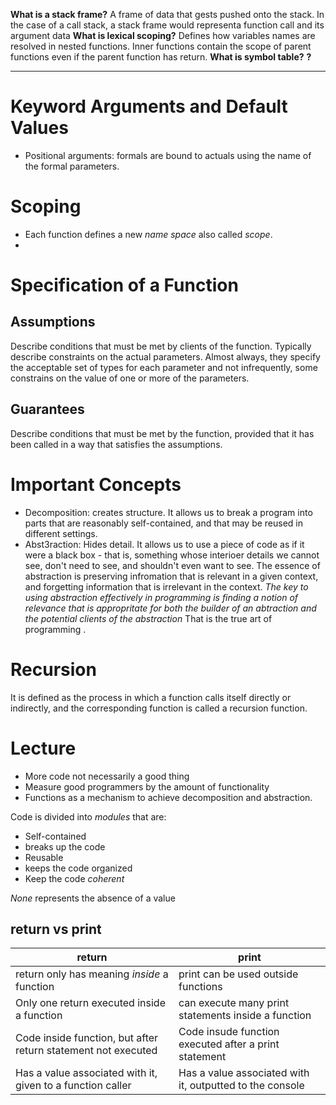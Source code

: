 
**What is a stack frame?** A frame of data that gests pushed onto the stack. In the case of a call stack, a stack frame would representa  function call and its argument data
**What is lexical scoping?** Defines how variables names are resolved in nested functions. Inner functions contain the scope of parent functions even if the parent function has return. 
**What is symbol table?**
**?**

--- 
# Keyword Arguments and Default Values

- Positional arguments: formals are bound to actuals using the name of the formal parameters.


# Scoping

- Each function defines a new *name space* also called *scope*.
- 

# Specification of a Function 

## Assumptions
Describe conditions that must be met by clients of the function. Typically describe constraints on the actual parameters. Almost always, they specify the acceptable set of types for each parameter and not infrequently, some constrains on the value of one or more of the parameters.

## Guarantees
Describe conditions that must be met by the function, provided that it has been called in a way that satisfies the assumptions. 

# Important Concepts

- Decomposition: creates structure. It allows us to break a program into parts that are reasonably self-contained, and that may be reused in different settings.
- Abst3raction: Hides detail. It allows us to use a piece of code as if it were a black box - that is, something whose interioer details we cannot see, don't need to see, and shouldn't even want to see.  The essence of abstraction is preserving infromation that is relevant in a given context, and forgetting information that is irrelevant in the context. *The key to using abstraction effectively in programming is finding a notion of relevance that is appropritate for both the builder of an abtraction and the potential clients of the abstraction* That is the true art of programming . 

# Recursion

It is defined as the process in which a function calls itself directly or indirectly, and the corresponding function is called a recursion function. 


# Lecture

- More code not necessarily a good thing
- Measure good programmers by  the amount of functionality
- Functions as a mechanism to achieve decomposition and abstraction. 

 Code is divided into *modules* that are:
 - Self-contained
 - breaks up the code
 -  Reusable
 - keeps the code organized
 - Keep the code *coherent* 

*None* represents the absence of a value

## return vs print

| return | print |
| -------| ------|
|return only has meaning *inside* a function| print can be used outside functions|
|Only one  return executed inside a function| can execute many print statements inside a function|
|Code inside function, but after return statement not executed|Code insude function executed after a print statement|
|Has a value associated with it, given to a function caller|Has a value associated with it, outputted to the console|


